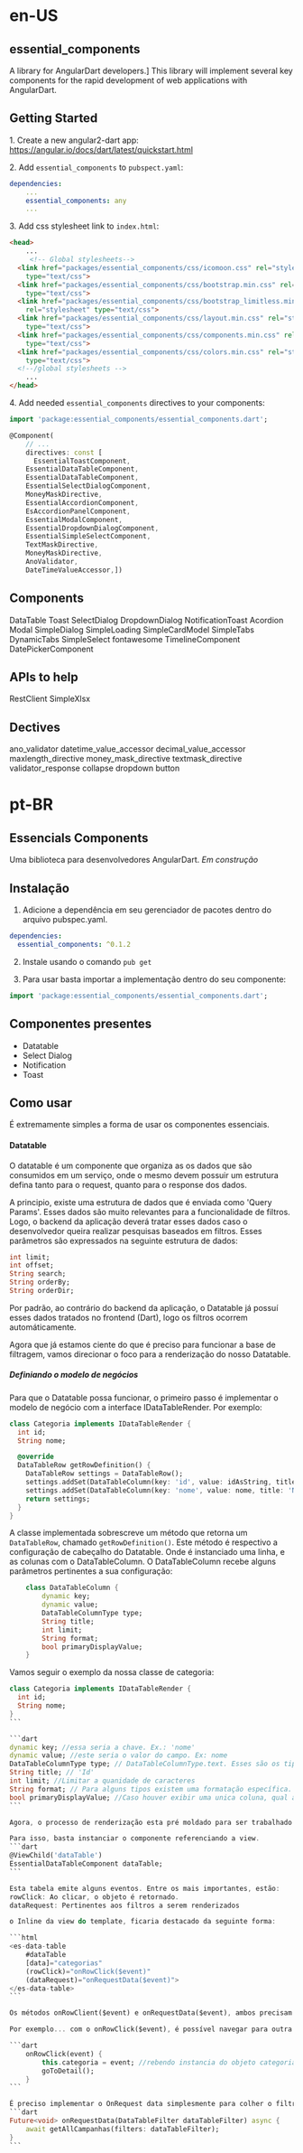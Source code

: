 # en-US

## essential_components
A library for AngularDart developers.]
This library will implement several key components for the rapid development of web applications with AngularDart.

## Getting Started

1\. Create a new angular2-dart app: https://angular.io/docs/dart/latest/quickstart.html

2\. Add `essential_components` to `pubspect.yaml`:

```yaml
dependencies:
    ...
    essential_components: any
    ...
```

3\. Add css stylesheet link to `index.html`:

```html
<head>
    ...
     <!-- Global stylesheets-->
  <link href="packages/essential_components/css/icomoon.css" rel="stylesheet"
    type="text/css">
  <link href="packages/essential_components/css/bootstrap.min.css" rel="stylesheet"
    type="text/css">
  <link href="packages/essential_components/css/bootstrap_limitless.min.css"
    rel="stylesheet" type="text/css">
  <link href="packages/essential_components/css/layout.min.css" rel="stylesheet"
    type="text/css">
  <link href="packages/essential_components/css/components.min.css" rel="stylesheet"
    type="text/css">
  <link href="packages/essential_components/css/colors.min.css" rel="stylesheet"
    type="text/css">
  <!--/global stylesheets -->
    ...
</head>
```

4\. Add needed `essential_components` directives to your components:

```dart
import 'package:essential_components/essential_components.dart';

@Component(
    // ...
    directives: const [
      EssentialToastComponent,
    EssentialDataTableComponent,
    EssentialDataTableComponent,
    EssentialSelectDialogComponent,
    MoneyMaskDirective,
    EssentialAccordionComponent,
    EsAccordionPanelComponent,
    EssentialModalComponent,
    EssentialDropdownDialogComponent,
    EssentialSimpleSelectComponent,
    TextMaskDirective,
    MoneyMaskDirective,
    AnoValidator,
    DateTimeValueAccessor,])
```
## Components

DataTable
Toast
SelectDialog
DropdownDialog
NotificationToast
Acordion
Modal
SimpleDialog
SimpleLoading 
SimpleCardModel
SimpleTabs
DynamicTabs
SimpleSelect
fontawesome
TimelineComponent
DatePickerComponent

## APIs to help
RestClient 
SimpleXlsx

## Dectives
ano_validator
datetime_value_accessor
decimal_value_accessor
maxlength_directive
money_mask_directive
textmask_directive
validator_response
collapse
dropdown
button 

# pt-BR

## Essencials Components
Uma biblioteca para desenvolvedores AngularDart.
<i>Em construção</i>

## Instalação
1. Adicione a dependência em seu gerenciador de pacotes dentro do arquivo pubspec.yaml.
```yaml
dependencies:
  essential_components: ^0.1.2
```
2. Instale usando o comando `pub get`

3. Para usar basta importar a implementação dentro do seu componente:

```dart
import 'package:essential_components/essential_components.dart';
```

## Componentes presentes
- Datatable
- Select Dialog
- Notification
- Toast

## Como usar
É extremamente simples a forma de usar os componentes essenciais.

#### Datatable
O datatable é um componente que organiza as os dados que são consumidos em um serviço, onde o mesmo devem possuir um estrutura defina tanto para o request, quanto para o response dos dados.

A principio, existe uma estrutura de dados que é enviada como 'Query Params'. Esses dados são muito relevantes para a funcionalidade de filtros. Logo, o backend da aplicação deverá tratar esses dados caso o desenvolvedor queira realizar pesquisas baseados em filtros. Esses parâmetros são expressados na seguinte estrutura de dados:

```dart
int limit;
int offset;
String search;
String orderBy;
String orderDir;
```

Por padrão, ao contrário do backend da aplicação, o Datatable já possuí esses dados tratados no frontend (Dart), logo os filtros ocorrem automáticamente.

Agora que já estamos ciente do que é preciso para funcionar a base de filtragem, vamos direcionar o foco para a renderização do nosso Datatable.

##### Definiando o modelo de negócios

Para que o Datatable possa funcionar, o primeiro passo é implementar o modelo de negócio com a interface IDataTableRender. Por exemplo:

```dart
class Categoria implements IDataTableRender {
  int id;
  String nome;

  @override
  DataTableRow getRowDefinition() {
    DataTableRow settings = DataTableRow();
    settings.addSet(DataTableColumn(key: 'id', value: idAsString, title: 'Id'));
    settings.addSet(DataTableColumn(key: 'nome', value: nome, title: 'Nome'));
    return settings;
  }
}
```

A classe implementada sobrescreve um método que retorna um `DataTableRow`, chamado `getRowDefinition()`. Este método é respectivo a configuração de cabeçalho do Datatable. Onde é instanciado uma linha, e as colunas com o DataTableColumn. O DataTableColumn recebe alguns parâmetros pertinentes a sua configuração:
```dart
    class DataTableColumn {
        dynamic key;
        dynamic value;
        DataTableColumnType type;
        String title;
        int limit;
        String format;
        bool primaryDisplayValue;
    }
```
Vamos seguir o exemplo da nossa classe de categoria:

````dart
class Categoria implements IDataTableRender {
  int id;
  String nome;
}
```

```dart
dynamic key; //essa seria a chave. Ex.: 'nome'
dynamic value; //este seria o valor do campo. Ex: nome
DataTableColumnType type; // DataTableColumnType.text. Esses são os tipos presentes no Enum. Eles são: img, text, date, dateTime
String title; // 'Id'
int limit; //Limitar a quanidade de caracteres
String format; // Para alguns tipos existem uma formatação específica.
bool primaryDisplayValue; //Caso houver exibir uma unica coluna, qual a coluna vai ser exibida. Muito usada no select dialog.
```

Agora, o processo de renderização esta pré moldado para ser trabalhado dentro do seu componente angular dart.

Para isso, basta instanciar o componente referenciando a view.
```dart
@ViewChild('dataTable')
EssentialDataTableComponent dataTable;
```

Esta tabela emite alguns eventos. Entre os mais importantes, estão:
rowClick: Ao clicar, o objeto é retornado.
dataRequest: Pertinentes aos filtros a serem renderizados

o Inline da view do template, ficaria destacado da seguinte forma:

```html
<es-data-table
    #dataTable
    [data]="categorias"
    (rowClick)="onRowClick($event)"
    (dataRequest)="onRequestData($event)">
</es-data-table>
```

Os métodos onRowClient($event) e onRequestData($event), ambos precisam ser implementados no componente definindo lógicas de negócios.

Por exemplo... com o onRowClick($event), é possível navegar para outra página salvando uma refeerência de um objeto para realizar uma atualização de um objeto de dados.

```dart
    onRowClick(event) {
        this.categoria = event; //rebendo instancia do objeto categoria
        goToDetail();
    }
```

É preciso implementar o OnRequest data simplesmente para colher o filtro da tabela.
```dart
Future<void> onRequestData(DataTableFilter dataTableFilter) async {
    await getAllCampanhas(filters: dataTableFilter);
}
```